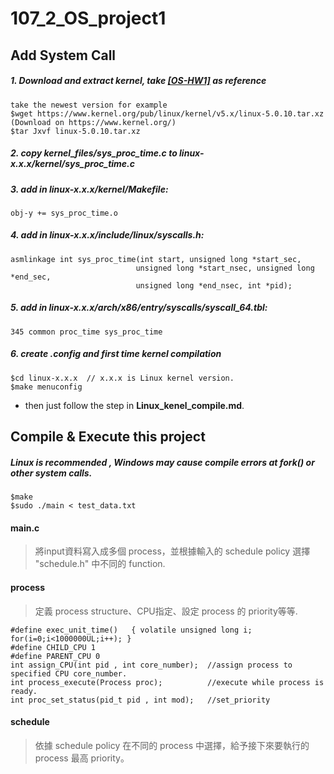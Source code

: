 # 107_2_OS_project1

## Add System Call
##### 1. Download and extract kernel, take [[OS-HW1]](https://docs.google.com/presentation/d/1KwS9PuGZxLXQ9IEYJE7KUhnz3bHohJLWOH-CRGZkC40/edit#slide=id.p25) as reference
<pre><code>take the newest version for example
$wget https://www.kernel.org/pub/linux/kernel/v5.x/linux-5.0.10.tar.xz (Download on https://www.kernel.org/)
$tar Jxvf linux-5.0.10.tar.xz
</code></pre>
##### 2. copy  kernel_files/sys_proc_time.c  to  linux-x.x.x/kernel/sys_proc_time.c

##### 3. add in linux-x.x.x/kernel/Makefile:
<pre><code>obj-y += sys_proc_time.o</code></pre>

##### 4. add in linux-x.x.x/include/linux/syscalls.h:
<pre><code>asmlinkage int sys_proc_time(int start, unsigned long *start_sec,
                            unsigned long *start_nsec, unsigned long *end_sec, 
                            unsigned long *end_nsec, int *pid);
</code></pre>

##### 5. add in linux-x.x.x/arch/x86/entry/syscalls/syscall_64.tbl:
<pre><code>345 common proc_time sys_proc_time</code></pre>

##### 6. create .config and first time kernel compilation
<pre><code>$cd linux-x.x.x  // x.x.x is Linux kernel version.
$make menuconfig
</code></pre>

- then just follow the step in **Linux_kenel_compile.md**.


## Compile & Execute this project
##### Linux is recommended , Windows may cause compile errors at fork() or other system calls.
<pre><code>$make  
$sudo ./main < test_data.txt</code></pre>


#### main.c
> 將input資料寫入成多個 process，並根據輸入的 schedule policy 選擇 "schedule.h" 中不同的 function.

#### process
> 定義 process structure、CPU指定、設定 process 的 priority等等.
<pre><code>#define exec_unit_time()   { volatile unsigned long i; for(i=0;i<1000000UL;i++); }
#define CHILD_CPU 1
#define PARENT_CPU 0
int assign_CPU(int pid , int core_number);  //assign process to specified CPU core_number.
int process_execute(Process proc);          //execute while process is ready.
int proc_set_status(pid_t pid , int mod);   //set_priority </code></pre>
#### schedule
> 依據 schedule policy 在不同的 process 中選擇，給予接下來要執行的 process 最高 priority。


